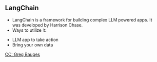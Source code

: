 ## LangChain
* LangChain is a framework for building complex LLM powered apps. It was developed by Harrison Chase.
* Ways to utilize it:
 - LLM app to take action
 - Bring your own data
 

[CC: Greg Bauges](https://haihai/gpt-drive/)
